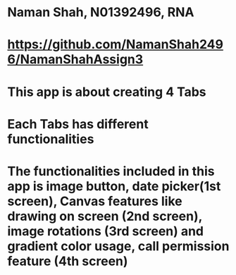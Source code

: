 # Naman Shah, N01392496, RNA
# https://github.com/NamanShah2496/NamanShahAssign3
# This app is about creating 4 Tabs
# Each Tabs has different functionalities
# The functionalities included in this app is image button, date picker(1st screen), Canvas features like drawing on screen (2nd screen), image rotations (3rd screen) and gradient color usage, call permission feature (4th screen)
